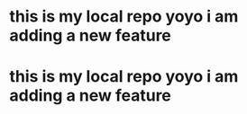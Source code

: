 # this is my local repo yoyo i am adding a new feature
# this is my local repo yoyo i am adding a new feature